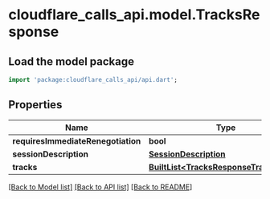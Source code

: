 # cloudflare_calls_api.model.TracksResponse

## Load the model package
```dart
import 'package:cloudflare_calls_api/api.dart';
```

## Properties
Name | Type | Description | Notes
------------ | ------------- | ------------- | -------------
**requiresImmediateRenegotiation** | **bool** |  | [optional] 
**sessionDescription** | [**SessionDescription**](SessionDescription.md) |  | [optional] 
**tracks** | [**BuiltList&lt;TracksResponseTracksInner&gt;**](TracksResponseTracksInner.md) |  | [optional] 

[[Back to Model list]](../README.md#documentation-for-models) [[Back to API list]](../README.md#documentation-for-api-endpoints) [[Back to README]](../README.md)


